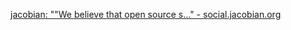 
[jacobian: ""We believe that open source s…" - social.jacobian.org](https://social.jacobian.org/@jacob/111914179201102152)
